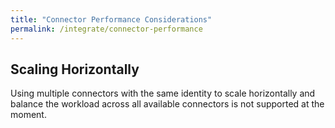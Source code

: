 ```yaml
---
title: "Connector Performance Considerations"
permalink: /integrate/connector-performance
---
```


## Scaling Horizontally

Using multiple connectors with the same identity to scale horizontally and balance the workload across all available connectors is not supported at the moment.
